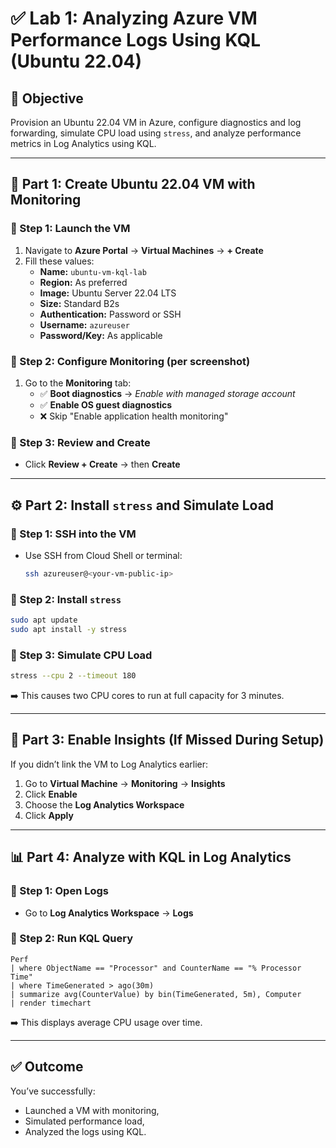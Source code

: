 
# ✅ Lab 1: Analyzing Azure VM Performance Logs Using KQL (Ubuntu 22.04)

## 🎯 Objective
Provision an Ubuntu 22.04 VM in Azure, configure diagnostics and log forwarding, simulate CPU load using `stress`, and analyze performance metrics in Log Analytics using KQL.

---

## 🧱 Part 1: Create Ubuntu 22.04 VM with Monitoring

### 🔹 Step 1: Launch the VM
1. Navigate to **Azure Portal** → **Virtual Machines** → **+ Create**
2. Fill these values:
   - **Name:** `ubuntu-vm-kql-lab`
   - **Region:** As preferred
   - **Image:** Ubuntu Server 22.04 LTS
   - **Size:** Standard B2s
   - **Authentication:** Password or SSH
   - **Username:** `azureuser`
   - **Password/Key:** As applicable

### 🔹 Step 2: Configure Monitoring (per screenshot)
1. Go to the **Monitoring** tab:
   - ✅ **Boot diagnostics** → *Enable with managed storage account*
   - ✅ **Enable OS guest diagnostics**
   - ❌ Skip "Enable application health monitoring"


### 🔹 Step 3: Review and Create
- Click **Review + Create** → then **Create**

---

## ⚙️ Part 2: Install `stress` and Simulate Load

### 🔹 Step 1: SSH into the VM
- Use SSH from Cloud Shell or terminal:
  ```bash
  ssh azureuser@<your-vm-public-ip>
  ```

### 🔹 Step 2: Install `stress`
```bash
sudo apt update
sudo apt install -y stress
```

### 🔹 Step 3: Simulate CPU Load
```bash
stress --cpu 2 --timeout 180
```
➡️ This causes two CPU cores to run at full capacity for 3 minutes.

---

## 🧩 Part 3: Enable Insights (If Missed During Setup)

If you didn’t link the VM to Log Analytics earlier:

1. Go to **Virtual Machine** → **Monitoring** → **Insights**
2. Click **Enable**  
3. Choose the **Log Analytics Workspace**  
4. Click **Apply**

---

## 📊 Part 4: Analyze with KQL in Log Analytics

### 🔹 Step 1: Open Logs
- Go to **Log Analytics Workspace** → **Logs**

### 🔹 Step 2: Run KQL Query
```kql
Perf
| where ObjectName == "Processor" and CounterName == "% Processor Time"
| where TimeGenerated > ago(30m)
| summarize avg(CounterValue) by bin(TimeGenerated, 5m), Computer
| render timechart
```

➡️ This displays average CPU usage over time.

---

## ✅ Outcome
You’ve successfully:
- Launched a VM with monitoring,
- Simulated performance load,
- Analyzed the logs using KQL.
